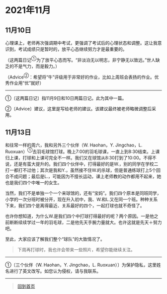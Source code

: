 # 2021年11月

## 11月10日

心理课上，老师再次强调期中考试，更强调了考试后的心理状态和调整。这让我意识到，考试成绩只是暂时的，放平心态继续努力才是最重要的。

（这两篇日记<sup>①</sup>为了放平心态而写。“非淡泊无以明志，非宁静无以致远。”世人缺乏的不是气力，而是毅力。）

（Advice<sup>②</sup>：希望将“牛”评级用于非常好的作业，比如上周班会表扬的作业。优秀作业用“优”就好）

---

①〔这两篇日记〕指11月9日和10日两篇日记。此为其中一篇。

②〔Advice〕建议，这里是写给老师的建议。该建议最终被老师略微调整后采用。

## 11月13日

和往常一样的周六，我和另外三个伙伴（W. Haohan，Y. Jingchao，L. Ruoxuan）<sup>①</sup>去羽毛球馆打球。晚上7:00的羽毛球课，一直上到8:30结束。上课归上课，打球和上课可完全不一样。我们又在球馆从8:30打到了10:00。不得不说，还是有蛮大提升的。我们四个伙伴中，打得最好的是W.，别的同学在学校二打一都打不过他；其次是我和Y.，虽然接不住W.的杀球，但是普通练球打上5个回合不成问题；最后是L.，可能因为不擅长运动，课上老师教的动作都用不起来，她也是我们四个中唯一的女生。

当然，我们不是单独一个一个来球馆的，还有“宝妈”。我们四个原本是同班同学，小学的一次分班时被分开，现在升入初中，我、W.和L.又在同一个班。种种关系下来，我们四个是离得最近、关系最好的四个，一起打球也就不奇怪了。

也许你想知道，为什么W.是我们四个中打球打得最好的呢？两个原因。一是他之前断断续续学过一年的羽毛球，二是他先天手腕力量就大。也许这就是先天＋努力吧。

至此，大家应该了解我们整个“球队”的大致情况了。

> 下周再打球时，我也许会带来一些照片，希望你能继续关注。

---

①〔三个伙伴（W. Haohan，Y. Jingchao，L. Ruoxuan）〕为保护隐私，这里姓名进行了英文改写。如您认为侵权，请与我联系。

---

>  [回到首页](../README.md) 